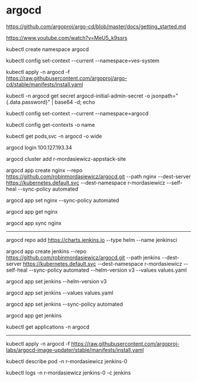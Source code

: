 # argocd

https://github.com/argoproj/argo-cd/blob/master/docs/getting_started.md

https://www.youtube.com/watch?v=MeU5_k9ssrs

kubectl create namespace argocd

kubectl config set-context --current --namespace=ves-system

kubectl apply -n argocd -f https://raw.githubusercontent.com/argoproj/argo-cd/stable/manifests/install.yaml

kubectl -n argocd get secret argocd-initial-admin-secret -o jsonpath="{.data.password}" | base64 -d; echo

kubectl config set-context --current --namespace=argocd

kubectl config get-contexts -o name

kubectl get pods,svc -n argocd -o wide

argocd login 100.127.193.34

argocd cluster add r-mordasiewicz-appstack-site

argocd app create nginx --repo https://github.com/robinmordasiewicz/argocd.git --path nginx --dest-server https://kubernetes.default.svc --dest-namespace r-mordasiewicz --self-heal --sync-policy automated

argocd app set nginx --sync-policy automated

argocd app get nginx

argocd app sync nginx

-------

argocd repo add https://charts.jenkins.io --type helm --name jenkinsci

argocd app create jenkins --repo https://github.com/robinmordasiewicz/argocd.git --path jenkins --dest-server https://kubernetes.default.svc --dest-namespace r-mordasiewicz --self-heal --sync-policy automated --helm-version v3 --values values.yaml 

argocd app set jenkins --helm-version v3

argocd app set jenkins --values values.yaml

argocd app set jenkins --sync-policy automated

argocd app get jenkins

kubectl get applications -n argocd


---------------------------

kubectl apply -n argocd -f https://raw.githubusercontent.com/argoproj-labs/argocd-image-updater/stable/manifests/install.yaml

kubectl describe pod -n r-mordasiewicz jenkins-0

kubectl logs -n r-mordasiewicz jenkins-0 -c jenkins
